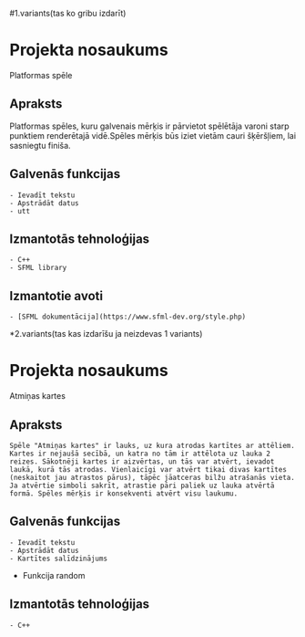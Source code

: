 #1.variants(tas ko gribu izdarīt)
# Projekta nosaukums
Platformas spēle
## Apraksts
Platformas spēles, kuru galvenais mērķis ir pārvietot spēlētāja varoni starp punktiem renderētajā vidē.Spēles mērķis būs iziet vietām cauri šķēršļiem, lai sasniegtu finiša.
## Galvenās funkcijas
	- Ievadīt tekstu
	- Apstrādāt datus
	- utt
## Izmantotās tehnoloģijas
	- C++
	- SFML library
## Izmantotie avoti
	- [SFML dokumentācija](https://www.sfml-dev.org/style.php)


*2.variants(tas kas izdarīšu ja neizdevas 1 variants)

# Projekta nosaukums
Atmiņas kartes
## Apraksts
	Spēle "Atmiņas kartes" ir lauks, uz kura atrodas kartītes ar attēliem. Kartes ir nejaušā secībā, un katra no tām ir attēlota uz lauka 2 reizes. Sākotnēji kartes ir aizvērtas, un tās var atvērt, ievadot laukā, kurā tās atrodas. Vienlaicīgi var atvērt tikai divas kartītes (neskaitot jau atrastos pārus), tāpēc jāatceras bilžu atrašanās vieta. Ja atvērtie simboli sakrīt, atrastie pāri paliek uz lauka atvērtā formā. Spēles mērķis ir konsekventi atvērt visu laukumu.
## Galvenās funkcijas
	- Ievadīt tekstu
	- Apstrādāt datus
	- Kartītes salīdzinājums
  - Funkcija random
## Izmantotās tehnoloģijas
	- C++
